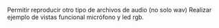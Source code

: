 Permitir reproducir otro tipo de archivos de audio (no solo wav)
Realizar ejemplo de vistas funcional micrófono y led rgb.